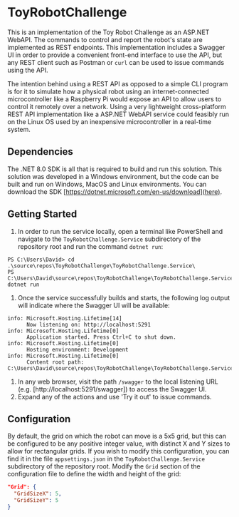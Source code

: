 # ToyRobotChallenge
This is an implementation of the Toy Robot Challenge as an ASP.NET WebAPI. The commands to control and report the robot's state are implemented as REST endpoints.
This implementation includes a Swagger UI in order to provide a convenient front-end interface to use the API, but any REST client such as Postman or `curl` can be used to issue commands using the API.

The intention behind using a REST API as opposed to a simple CLI program is for it to simulate how a physical robot using an internet-connected microcontroller like a Raspberry Pi would expose an API to allow users to control it remotely over a network. Using a very lightweight cross-platform REST API implementation like a ASP.NET WebAPI service could feasibly run on the Linux OS used by an inexpensive microcontroller in a real-time system.

## Dependencies
The .NET 8.0 SDK is all that is required to build and run this solution. This solution was developed in a Windows environment, but the code can be built and run on Windows, MacOS and Linux environments. You can download the SDK [https://dotnet.microsoft.com/en-us/download](here).

## Getting Started
1. In order to run the service locally, open a terminal like PowerShell and navigate to the `ToyRobotChallenge.Service` subdirectory of the repository root and run the command `dotnet run`:
```
PS C:\Users\David> cd .\source\repos\ToyRobotChallenge\ToyRobotChallenge.Service\
PS C:\Users\David\source\repos\ToyRobotChallenge\ToyRobotChallenge.Service> dotnet run
```
1. Once the service successfully builds and starts, the following log output will indicate where the Swagger UI will be available:
```
info: Microsoft.Hosting.Lifetime[14]
      Now listening on: http://localhost:5291
info: Microsoft.Hosting.Lifetime[0]
      Application started. Press Ctrl+C to shut down.
info: Microsoft.Hosting.Lifetime[0]
      Hosting environment: Development
info: Microsoft.Hosting.Lifetime[0]
      Content root path: C:\Users\David\source\repos\ToyRobotChallenge\ToyRobotChallenge.Service
```
1. In any web browser, visit the path `/swagger` to the local listening URL (e.g. [http://localhost:5291/swagger]) to access the Swagger UI.
1. Expand any of the actions and use 'Try it out' to issue commands.

## Configuration
By default, the grid on which the robot can move is a 5x5 grid, but this can be configured to be any positive integer value, with distinct X and Y sizes to allow for rectangular grids. If you wish to modify this configuration, you can find it in the file `appsettings.json` in the `ToyRobotChallenge.Service` subdirectory of the repository root. Modify the `Grid` section of the configuration file to define the width and height of the grid:
```json
"Grid": {
  "GridSizeX": 5,
  "GridSizeY": 5
}
```
